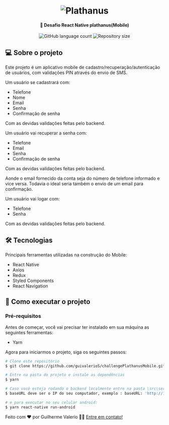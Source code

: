<h1 align="center">
    <img alt="Plathanus" title="#Plathanus" src="https://plathanus.com.br/img/website/logo.png" />
</h1>

<h4 align="center">
	🚀 Desafio React Native plathanus(Mobile)
</h4>

<p align="center">
  <img alt="GitHub language count" src="https://img.shields.io/github/languages/count/guivalerioS/challengePlathanusMobile?color=%2304D361">

  <img alt="Repository size" src="https://img.shields.io/github/repo-size/guivalerioS/challengePlathanusMobile">

</p>

## 💻 Sobre o projeto

Este projeto é um aplicativo mobile de cadastro/recuperação/autenticação de usuários, com validações PIN através do envio de SMS.

Um usuário se cadastrará com:
- Telefone
- Nome
- Email
- Senha
- Confirmação de senha

Com as devidas validações feitas pelo backend.

Um usuário vai recuperar a senha com:

- Telefone
- Email
- Senha
- Confirmação de senha

Com as devidas validações feitas pelo backend.

Aonde o email fornecido da conta seja do número de telefone informado e vice versa. Todavia o ideal seria também o envio de um email para confirmação.


Um usuário vai logar com:
- Telefone
- Senha

Com as devidas validações feitas pelo backend.

## 🛠 Tecnologias

Principais ferramentas utilizadas na construção do Mobile:

- React Native
- Axios
- Redux
- Styled Components
- React Navigation



## 🚀 Como executar o projeto

### Pré-requisitos

Antes de começar, você vai precisar ter instalado em sua máquina as seguintes ferramentas:

- Yarn

Agora para iniciarmos o projeto, siga os seguintes passos:

```bash
# Clone este repositório
$ git clone https://github.com/guivalerioS/challengePlathanusMobile.git

# Entre na pasta do projeto e instale as dependências
$ yarn

# Caso você esteja rodando o backend localmente entre na pasta \src\services do projeto e abra o arquivo api.js
$ baseURL deve ser o IP do seu computador, exemplo : baseURL: 'http://192.168.0.107:3333/',

# e para executar no seu celular android:
$ yarn react-native run-android

```

Feito com ❤️ por Guilherme Valerio 👋🏽 [Entre em contato!](https://www.linkedin.com/in/guilherme-valerio-399718143/)
